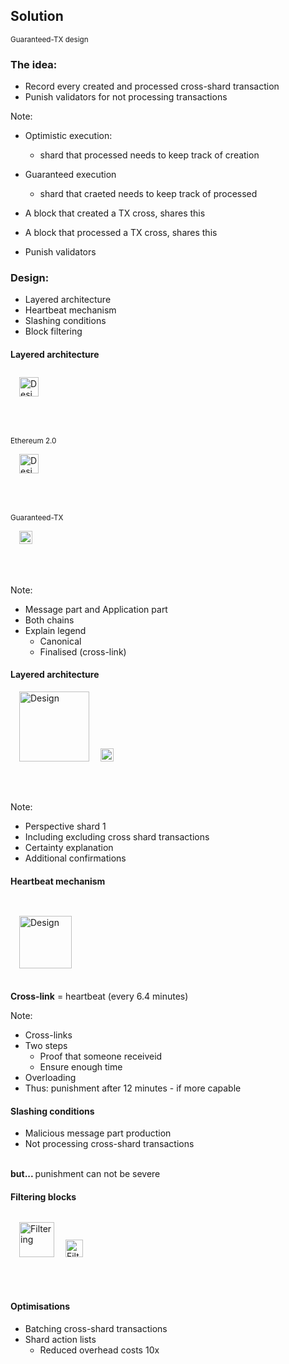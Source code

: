 <!-- .slide: data-background="#146287" -->
## Solution

<small>Guaranteed-TX design</small>


### The idea:
- Record every created and processed cross-shard transaction
- Punish validators for not processing transactions

Note:
- Optimistic execution:
    - shard that processed needs to keep track of creation
- Guaranteed execution
    - shard that craeted needs to keep track of processed 
   
- A block that created a TX cross, shares this
- A block that processed a TX cross, shares this
- Punish validators

<div class="container">
    <div class="col">
    <h3>Design: </h2>
    </div>
    <div class="col">
        <ul>
            <li>Layered architecture</li>
            <li>Heartbeat mechanism</li>
            <li>Slashing conditions</li>
            <li>Block filtering</li>    
        </ul>
    </div>
</div>


<h4>Layered architecture</h4>

<div style="margin-top:2em;" class="container">
    <div class="col">
    <img src="img/ledger-old.svg" alt="Design" style="margin-bottom:10%; height: 2.2em; margin-left:1em" />
    <p><small>Ethereum 2.0</small></p>
    </div>
    <div class="col">
    <img src="img/ledger-new.svg" alt="Design" style="margin-bottom:10%; height: 2.2em; margin-left:1em" />
    <p><small>Guaranteed-TX</small></p>
    </div>
</div>

 <img src="img/ledger-legend.svg" alt="Design" style="margin-bottom:10%; height: 1.5em; margin-left:1em" />

Note:
- Message part and Application part
- Both chains
- Explain legend 
    - Canonical
    - Finalised (cross-link)


<h4>Layered architecture</h4>
<img src="img/overal.svg" alt="Design" style="height: 8em; margin-left:1em" />
<img src="img/overal-legend.svg" alt="Design" style="margin-bottom:10%; height: 1.5em; margin-left:1em" />

Note:
- Perspective shard 1
- Including excluding cross shard transactions
- Certainty explanation
- Additional confirmations


<h4>Heartbeat mechanism         </h4>
<img src="img/heartbeat.svg" alt="Design" style="margin-top:2em; margin-bottom:10%; height: 6em; margin-left:1em" />
<p style="margin-top:-1em;">
<b>Cross-link</b> = heartbeat  (every 6.4 minutes) <br> 
<p>

Note: 
- Cross-links
- Two steps
    - Proof that someone receiveid
    - Ensure enough time
- Overloading
- Thus: punishment after 12 minutes - if more capable


<div style="text-align:left"> 
<h4>Slashing conditions</h4>
   <ul>
            <li>Malicious message part production</li>
            <li>Not processing cross-shard transactions
        </ul>

<p class="fragment"><br>
<b>but... </b> punishment can not be severe
</p>
</div>


<h4>Filtering blocks</h4>
<img src="img/filtering.svg" alt="Filtering" style="margin-top:1em; margin-bottom:10%; height: 4em; margin-left:1em" />
<img src="img/filtering-legend.svg" alt="Filtering" style="margin-bottom:10%; height: 2em; margin-left:1em" />


<div style="text-align:left"> 
<h4>Optimisations</h4>
<ul>
    <li>Batching cross-shard transactions</li>
    <li>Shard action lists
      <ul><li>Reduced overhead costs 10x</li></lu>
                </li>
                </li>
</ul>